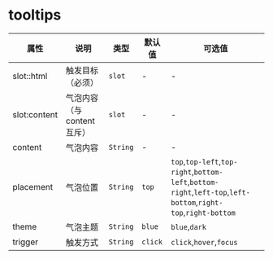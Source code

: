 # tooltips

<template>
    <coding
        :code="code1"
        title="简单tooltips"
        content="最简单的tooltips，只有一个content，也可以使用v-tool指令来使用，可以让代码更加清晰"
    >
        <y-tooltips content="我是一个tooltips" class-name="test">
            <y-button slot="html">最简单的tooltips</y-button>
        </y-tooltips>
        <y-tooltips content="我是一个tooltips" ref="tests">
        </y-tooltips>
        <y-button v-tool:tests>最简单的tooltips</y-button>
    </coding>
    <coding
        :code="code2"
        title="slot:html"
        content="也可以使用slot:html来自定义气泡内容"
    >
        <y-tooltips>
            <y-button slot="html">blue</y-button>
            <template slot="content">
                <ul>
                    <li>safasdf</li>
                    <li>safasdf</li>
                    <li>safasdf</li>
                </ul>
            </template>
        </y-tooltips>
    </coding>
    <coding
        :code="code3"
        title="皮肤"
        content="有三款皮肤可选blue,dark,white，默认blue."
    >
        <y-tooltips content="我是一个tooltips">
            <y-button slot="html">蓝色</y-button>
        </y-tooltips>
        <y-tooltips content="我是一个tooltips" theme="dark">
            <y-button slot="html">黑色</y-button>
        </y-tooltips>
        <y-tooltips content="我是一个tooltips" theme="white">
            <y-button slot="html">白色</y-button>
        </y-tooltips>
    </coding>
    <coding
        :code="code4"
        title="触发方式"
        content="三种触发方式hover,click,focus，默认click"
    >
        <y-tooltips content="我是一个tooltips" trigger="hover">
            <y-button slot="html">hover</y-button>
        </y-tooltips>
        <y-tooltips content="我是一个tooltips" trigger="click">
            <y-button slot="html">click</y-button>
        </y-tooltips>
        <y-tooltips content="我是一个tooltips" trigger="focus">
            <input type="text" name="" slot="html">
        </y-tooltips>
    </coding>
    <coding
        :code="code5"
        title="给tooltips绑定一个v-model"
        content="可以给tooltips绑定一个v-model来控制tooltips的隐藏显示。"
    >
        <y-tooltips trigger="hover" v-model="datas">
            <y-button slot="html">hover</y-button>
            <template slot="content">
                <p>小小tooltips   <a @click="datas=false">关闭</a></p>
            </template>
        </y-tooltips>
    </coding>
    <coding
        title="给tooltips绑定一个v-model"
        content="可以给tooltips绑定一个v-model来控制tooltips的隐藏显示。"
    >
        <div class="top toots" style="margin-left: 56px;">
            <y-tooltips trigger="hover" content="sfasfasdf" placement="top">
                <y-button slot="html">T</y-button>
            </y-tooltips>
            <y-tooltips trigger="hover" content="sfasfasdf" placement="top-left">
                <y-button slot="html">TL</y-button>
            </y-tooltips>
            <y-tooltips trigger="hover" content="sfasfasdf" placement="top-right">
                <y-button slot="html">TR</y-button>
            </y-tooltips>
        </div>
        <div class="left toots" style="width: 56px;float: left;">
            <y-tooltips trigger="hover" content="sfasfasdf" placement="left">
                <y-button slot="html">L</y-button>
            </y-tooltips>
            <y-tooltips trigger="hover" content="sfasfasdf" placement="left-top">
                <y-button slot="html">LT</y-button>
            </y-tooltips>
            <y-tooltips trigger="hover" content="sfasfasdf" placement="left-bottom">
                <y-button slot="html">LB</y-button>
            </y-tooltips>
        </div>
        <div class="right toots" style="width: 56px; margin-left: 230px;">
            <y-tooltips trigger="hover" content="sfasfasdf" placement="right">
                <y-button slot="html">R</y-button>
            </y-tooltips>
            <y-tooltips trigger="hover" content="sfasfasdf" placement="right-top">
                <y-button slot="html">RT</y-button>
            </y-tooltips>
            <y-tooltips trigger="hover" content="sfasfasdf" placement="right-bottom">
                <y-button slot="html">RB</y-button>
            </y-tooltips>
        </div>
        <div class="bottom toots" style="margin-left: 56px;">
            <y-tooltips trigger="hover" content="sfasfasdf" placement="bottom">
                <y-button slot="html">B</y-button>
            </y-tooltips>
            <y-tooltips trigger="hover" content="sfasfasdf" placement="bottom-left">
                <y-button slot="html">BL</y-button>
            </y-tooltips>
            <y-tooltips trigger="hover" content="sfasfasdf" placement="bottom-right">
                <y-button slot="html">BR</y-button>
            </y-tooltips>
        </div>
    </coding>
</template>
<style lang="less">
.toots {
    .y-btn {
        width: 52px;
        margin-bottom: 6px;
    }
}
</style>
<script>
export default {
    data(){
        return {
            code1:
`<y-tooltips content="我是一个tooltips">
    <y-button slot="html">最简单的tooltips</y-button>
</y-tooltips>
<y-tooltips content="我是一个tooltips" ref="tests"></y-tooltips>
<y-button v-tool:tests>最简单的tooltips</y-button>
`,
            code2:
`<y-tooltips>
    <y-button slot="html">blue</y-button>
    <template slot="content">
        <ul>
            <li>safasdf</li>
            <li>safasdf</li>
            <li>safasdf</li>
        </ul>
    </template>
</y-tooltips>`,
            code3:
`<y-tooltips content="我是一个tooltips">
    <y-button slot="html">蓝色</y-button>
</y-tooltips>
<y-tooltips content="我是一个tooltips" theme="dark">
    <y-button slot="html">黑色</y-button>
</y-tooltips>
<y-tooltips content="我是一个tooltips" theme="white">
    <y-button slot="html">白色</y-button>
</y-tooltips>`,
            code4:
`<y-tooltips content="我是一个tooltips" trigger="hover">
    <y-button slot="html">hover</y-button>
</y-tooltips>
<y-tooltips content="我是一个tooltips" trigger="click">
    <y-button slot="html">click</y-button>
</y-tooltips>
<y-tooltips content="我是一个tooltips" trigger="focus">
    <input type="text" name="" slot="html">
</y-tooltips>
`,
            code5:
`<y-tooltips trigger="hover" v-model="datas">
    <y-button slot="html">hover</y-button>
    <template slot="content">
        <p>小小tooltips   <a @click="datas=false">关闭</a></p>
    </template>
</y-tooltips>
export default {
    data(){
        datas:true
    }
}
`,
            datas:false
        }
    }
}
</script>






| 属性         | 说明                      | 类型     | 默认值  | 可选值                                                                                                        |
| ---------    | ----------------          | -------- | ------- | -------------------                                                                                           |
| slot::html    | 触发目标（必须）          | `slot`   | -       | -                                                                                                             |
| slot:content | 气泡内容（与content互斥） | `slot`   | -       | -                                                                                                             |
| content      | 气泡内容                  | `String` | -       | -                                                                                                             |
| placement    | 气泡位置                  | `String` | `top`   | `top`,`top-left`,`top-right`,`bottom-left`,`bottom-right`,`left-top`,`left-bottom`,`right-top`,`right-bottom` |
| theme        | 气泡主题                  | `String` | `blue`  | `blue`,`dark`                                                                                                 |
| trigger      | 触发方式                  | `String` | `click` | `click`,`hover`,`focus`                                                                                       |
